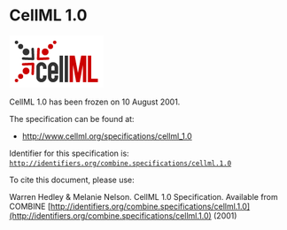 # CellML 1.0
![CellML logo](./files/cellml-logo.png) 

CellML 1.0 has been frozen on 10 August 2001.

The specification can be found at:

* http://www.cellml.org/specifications/cellml_1.0

Identifier for this specification is: [`http://identifiers.org/combine.specifications/cellml.1.0`](http://identifiers.org/combine.specifications/cellml.1.0)

To cite this document, please use:

Warren Hedley & Melanie Nelson. CellML 1.0 Specification. Available from COMBINE [http://identifiers.org/combine.specifications/cellml.1.0](http://identifiers.org/combine.specifications/cellml.1.0) (2001)